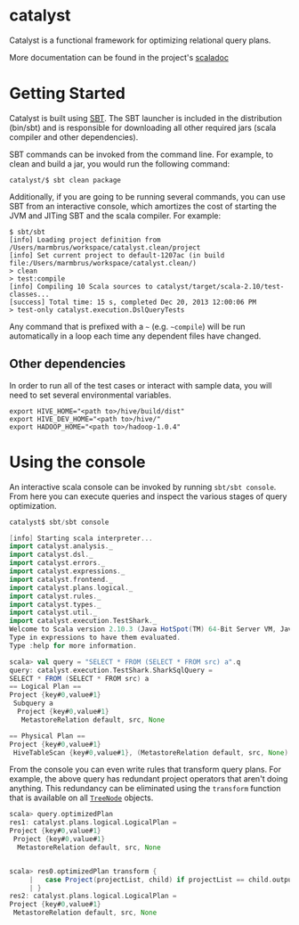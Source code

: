 catalyst
========
Catalyst is a functional framework for optimizing relational query plans.

More documentation can be found in the project's [scaladoc](http://marmbrus.github.io/catalyst/latest/api/#catalyst.package)

Getting Started
===============
Catalyst is built using [SBT](https://github.com/harrah/xsbt).  The SBT launcher is included in the distribution (bin/sbt) and is responsible for downloading all other required jars (scala compiler and other dependencies).

SBT commands can be invoked from the command line.  For example, to clean and build a jar, you would run the following command:

    catalyst/$ sbt clean package

Additionally, if you are going to be running several commands, you can use SBT from an interactive console, which amortizes the cost of starting the JVM and JITing SBT and the scala compiler.  For example:

```
$ sbt/sbt
[info] Loading project definition from /Users/marmbrus/workspace/catalyst.clean/project
[info] Set current project to default-1207ac (in build file:/Users/marmbrus/workspace/catalyst.clean/)
> clean
> test:compile
[info] Compiling 10 Scala sources to catalyst/target/scala-2.10/test-classes...
[success] Total time: 15 s, completed Dec 20, 2013 12:00:06 PM
> test-only catalyst.execution.DslQueryTests
```

Any command that is prefixed with a `~` (e.g. `~compile`) will be run automatically in a loop each time any dependent files have changed.

Other dependencies
------------------
In order to run all of the test cases or interact with sample data, you will need to set several environmental variables.

```
export HIVE_HOME="<path to>/hive/build/dist"
export HIVE_DEV_HOME="<path to>/hive/"
export HADOOP_HOME="<path to>/hadoop-1.0.4"
```

Using the console
=================
An interactive scala console can be invoked by running `sbt/sbt console`.  From here you can execute queries and inspect the various stages of query optimization.

```scala
catalyst$ sbt/sbt console

[info] Starting scala interpreter...
import catalyst.analysis._
import catalyst.dsl._
import catalyst.errors._
import catalyst.expressions._
import catalyst.frontend._
import catalyst.plans.logical._
import catalyst.rules._
import catalyst.types._
import catalyst.util._
import catalyst.execution.TestShark._
Welcome to Scala version 2.10.3 (Java HotSpot(TM) 64-Bit Server VM, Java 1.7.0_45).
Type in expressions to have them evaluated.
Type :help for more information.

scala> val query = "SELECT * FROM (SELECT * FROM src) a".q
query: catalyst.execution.TestShark.SharkSqlQuery =
SELECT * FROM (SELECT * FROM src) a
== Logical Plan ==
Project {key#0,value#1}
 Subquery a
  Project {key#0,value#1}
   MetastoreRelation default, src, None

== Physical Plan ==
Project {key#0,value#1}
 HiveTableScan {key#0,value#1}, (MetastoreRelation default, src, None)
```

From the console you can even write rules that transform query plans.  For example, the above query has redundant project operators that aren't doing anything.  This redundancy can be eliminated using the `transform` function that is available on all [`TreeNode`](http://marmbrus.github.io/catalyst/latest/api/index.html#catalyst.trees.TreeNode) objects.
```scala
scala> query.optimizedPlan
res1: catalyst.plans.logical.LogicalPlan = 
Project {key#0,value#1}
 Project {key#0,value#1}
  MetastoreRelation default, src, None


scala> res0.optimizedPlan transform {
     |   case Project(projectList, child) if projectList == child.output => child
     | }
res2: catalyst.plans.logical.LogicalPlan = 
Project {key#0,value#1}
 MetastoreRelation default, src, None
```
